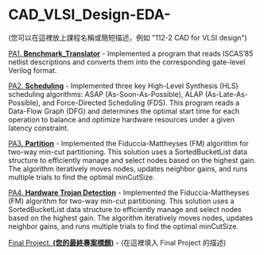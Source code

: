 # CAD_VLSI_Design-EDA-

(您可以在這裡放上課程名稱或簡短描述，例如 "112-2 CAD for VLSI design")

[PA1. **Benchmark_Translator**](./PA1_Benchmark_Translator) - Implemented a program that reads ISCAS’85 netlist descriptions and converts them into the corresponding gate-level Verilog format.

[PA2. **Scheduling**](./PA2_Scheduling-main) - Implemented three key High-Level Synthesis (HLS) scheduling algorithms: ASAP (As-Soon-As-Possible), ALAP (As-Late-As-Possible), and Force-Directed Scheduling (FDS). This program reads a Data-Flow Graph (DFG) and determines the optimal start time for each operation to balance and optimize hardware resources under a given latency constraint.

[PA3. **Partition**](./PA3_partition) - Implemented the Fiduccia-Mattheyses (FM) algorithm for two-way min-cut partitioning. This solution uses a SortedBucketList data structure to efficiently manage and select nodes based on the highest gain. The algorithm iteratively moves nodes, updates neighbor gains, and runs multiple trials to find the optimal minCutSize.

[PA4. **Hardware Trojan Detection**](./PA4_Hardware_Trojan_Detection) - Implemented the Fiduccia-Mattheyses (FM) algorithm for two-way min-cut partitioning. This solution uses a SortedBucketList data structure to efficiently manage and select nodes based on the highest gain. The algorithm iteratively moves nodes, updates neighbor gains, and runs multiple trials to find the optimal minCutSize.

[Final Project. **(您的最終專案標題)**](https://youtu.be/Fec11u-RkQ0) - (在這裡填入 Final Project 的描述)
